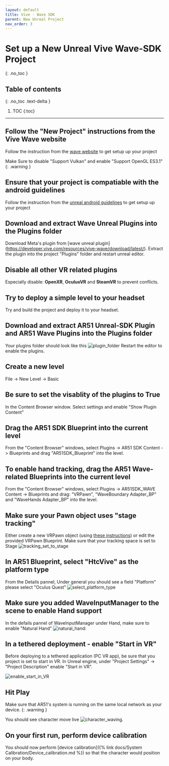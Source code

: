 ```yaml
---
layout: default
title: Vive - Wave SDK
parent: New Unreal Project
nav_order: 3
---
```


# Set up a New Unreal Vive Wave-SDK Project
{: .no_toc }

## Table of contents
{: .no_toc .text-delta }

1. TOC
{:toc}

---


## Follow the "New Project" instructions from the Vive Wave website
Follow the instruction from the [wave website](https://hub.vive.com/storage/docs/en-us/UnrealPlugin/UnrealPluginGettingStart.html)  to get setup up your project

Make Sure to disable "Support Vulkan" and enable "Support OpenGL ES3.1"
{: .warning }

## Ensure that your project is compatiable with the android guidelines
Follow the instruction from the [unreal android guidelines](https://docs.unrealengine.com/5.0/en-US/how-to-set-up-android-sdk-and-ndk-for-your-unreal-engine-development-environment/)  to get setup up your project


## Download and extract Wave Unreal Plugins into the Plugins folder

Download Meta's plugin from [wave unreal plugin] (https://developer.vive.com/resources/vive-wave/download/latest/). Extract the plugin into the project "Plugins" folder and restart unreal editor.

## Disable all other VR related plugins

Especially disable: **OpenXR**, **OculusVR** and **SteamVR** to prevent conflicts.

## Try to deploy a simple level to your headset

Try and build the project and deploy it to your headset.

## Download and extract AR51 Unreal-SDK Plugin and AR51 Wave Plugins into the Plugins folder
Your plugins folder should look like this ![plugin_folder](/assets/images/unreal_plugin_folder_wave.png)
Restart the editor to enable the plugins.

## Create a new level
File -> New Level -> Basic

## Be sure to set the visablity of the plugins to True
In the Content Browser window. Select settings and enable "Show Plugin Content"

## Drag the AR51 SDK Blueprint into the current level
From the "Content Browser" windows, select Plugins -> AR51 SDK Content -> Blueprints and drag "AR51SDK_Blueprint" into the level. 

## To enable hand tracking, drag the AR51 Wave-related Blueprints into the current level
From the "Content Browser" windows, select Plugins -> AR51SDK_WAVE Content -> Blueprints and drag: "VRPawn", "WaveBoundary Adapter_BP" and "WaveHands Adapter_BP" into the level. 

## Make sure your Pawn object uses "stage tracking"
Either create a new VRPawn object (using [these instructions](https://hub.vive.com/storage/docs/en-us/UnrealPlugin/VRPawn.html)) or edit the provided VRPawn Blueprint.
Make sure that your tracking space is set to Stage ![tracking_set_to_stage](/assets/images/unreal_vrpawn_tracking_origin_set_to_stage.png)


## In AR51 Blueprint, select "HtcVive" as the platform type
From the Details pannel, Under general you should see a field "Platform" please select "Oculus Quest"  ![select_platform_type](/assets/images/unreal_select_plaform_type_wave.png)


## Make sure you added WaveInputManager to the scene to enable Hand support
In the defails pannel of WaveInputManager under Hand, make sure to enable "Natural Hand" ![natural_hand](/assets/images/unreal_enable_wave_natural_hand.png):


## In a tethered deployment - enable "Start in VR"
Before deploying to a tethered application (PC VR app), be sure that you project is set to start in VR.
In Unreal engine, under "Project Settings" -> "Project Description" enable "Start in VR".

![enable_start_in_VR](/assets/images/unreal_engine_start_in_VR.png)


## Hit Play 
Make sure that AR51's system is running on the same local network as your device.
{: .warning }

You should see character move live ![character_waving](/assets/images/unreal_character_waving.png).

## On your first run, perform device calibration
You should now perform [device calibration]({% link docs/System Calibration/Device_calibration.md %})  so that the character would position on your body.


